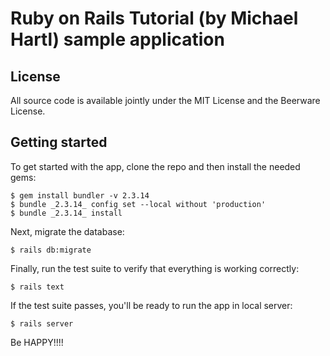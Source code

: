 # Ruby on Rails Tutorial (by Michael Hartl) sample application

## License

All source code is available jointly under the MIT License and the Beerware License.

## Getting started

To get started with the app, clone the repo and then install the needed gems:

```
$ gem install bundler -v 2.3.14
$ bundle _2.3.14_ config set --local without 'production'
$ bundle _2.3.14_ install
```

Next, migrate the database:

```
$ rails db:migrate
```

Finally, run the test suite to verify that everything is working correctly:

```
$ rails text
```

If the test suite passes, you'll be ready to run the app in local server:

```
$ rails server
```

Be HAPPY!!!!
